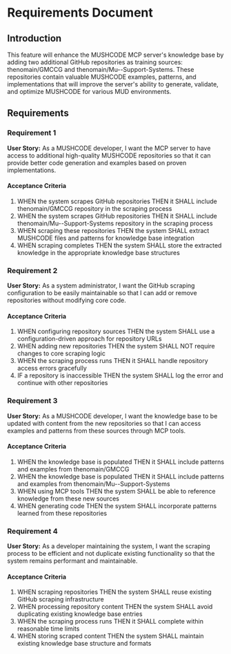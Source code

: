 # Requirements Document

## Introduction

This feature will enhance the MUSHCODE MCP server's knowledge base by adding two additional GitHub repositories as training sources: thenomain/GMCCG and thenomain/Mu--Support-Systems. These repositories contain valuable MUSHCODE examples, patterns, and implementations that will improve the server's ability to generate, validate, and optimize MUSHCODE for various MUD environments.

## Requirements

### Requirement 1

**User Story:** As a MUSHCODE developer, I want the MCP server to have access to additional high-quality MUSHCODE repositories so that it can provide better code generation and examples based on proven implementations.

#### Acceptance Criteria

1. WHEN the system scrapes GitHub repositories THEN it SHALL include thenomain/GMCCG repository in the scraping process
2. WHEN the system scrapes GitHub repositories THEN it SHALL include thenomain/Mu--Support-Systems repository in the scraping process
3. WHEN scraping these repositories THEN the system SHALL extract MUSHCODE files and patterns for knowledge base integration
4. WHEN scraping completes THEN the system SHALL store the extracted knowledge in the appropriate knowledge base structures

### Requirement 2

**User Story:** As a system administrator, I want the GitHub scraping configuration to be easily maintainable so that I can add or remove repositories without modifying core code.

#### Acceptance Criteria

1. WHEN configuring repository sources THEN the system SHALL use a configuration-driven approach for repository URLs
2. WHEN adding new repositories THEN the system SHALL NOT require changes to core scraping logic
3. WHEN the scraping process runs THEN it SHALL handle repository access errors gracefully
4. IF a repository is inaccessible THEN the system SHALL log the error and continue with other repositories

### Requirement 3

**User Story:** As a MUSHCODE developer, I want the knowledge base to be updated with content from the new repositories so that I can access examples and patterns from these sources through MCP tools.

#### Acceptance Criteria

1. WHEN the knowledge base is populated THEN it SHALL include patterns and examples from thenomain/GMCCG
2. WHEN the knowledge base is populated THEN it SHALL include patterns and examples from thenomain/Mu--Support-Systems
3. WHEN using MCP tools THEN the system SHALL be able to reference knowledge from these new sources
4. WHEN generating code THEN the system SHALL incorporate patterns learned from these repositories

### Requirement 4

**User Story:** As a developer maintaining the system, I want the scraping process to be efficient and not duplicate existing functionality so that the system remains performant and maintainable.

#### Acceptance Criteria

1. WHEN scraping repositories THEN the system SHALL reuse existing GitHub scraping infrastructure
2. WHEN processing repository content THEN the system SHALL avoid duplicating existing knowledge base entries
3. WHEN the scraping process runs THEN it SHALL complete within reasonable time limits
4. WHEN storing scraped content THEN the system SHALL maintain existing knowledge base structure and formats